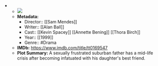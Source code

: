 - 
    - ![](https://m.media-amazon.com/images/M/MV5BNTBmZWJkNjctNDhiNC00MGE2LWEwOTctZTk5OGVhMWMyNmVhXkEyXkFqcGdeQXVyMTMxODk2OTU@._V1_SX300.jpg)  
    - **Metadata:**
        - Director:: [[Sam Mendes]]
        - Writer:: [[Alan Ball]]
        - Cast:: [[Kevin Spacey]] [[Annette Bening]] [[Thora Birch]]
        - Year:: [[1999]]
        - Genre:: #Drama
    - **IMDb:** https://www.imdb.com/title/tt0169547
    - **Plot Summary:** A sexually frustrated suburban father has a mid-life crisis after becoming infatuated with his daughter's best friend.
